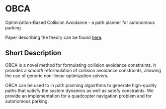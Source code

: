 # OBCA
Optimization-Based Collision Avoidance - a path planner for autonomous parking

Paper describing the theory can be found [here](http://arxiv.org/abs/1711.03449).

## Short Description
OBCA is a novel method for formulating collision avoidance constraints. It provides a *smooth* reformulation of collision avoidance constraints, allowing the use of generic non-linear optimization solvers. 

OBCA can be used to in path planning algoirthms to generate high-quality paths that satisfy the system dynamics as well as satefy constraints. We provide an implementation for a quadcopter navigation problem and for autonomous parking.
